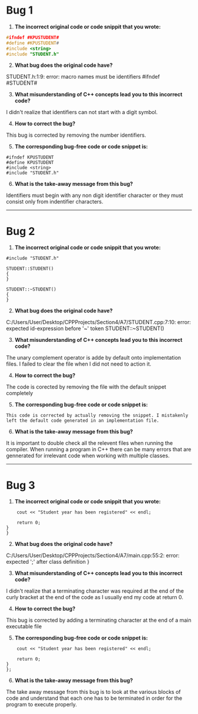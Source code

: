 # Bug 1

1. **The incorrect original code or code snippit that you wrote:**

``` cpp
#ifndef #KPUSTUDENT#
#define #KPUSTUDENT#
#include <string>
#include "STUDENT.h"
```

2. **What bug does the original code have?**

STUDENT.h:1:9: error: macro names must be identifiers
 #ifndef #STUDENT#

3. **What misunderstanding of C++ concepts lead you to this incorrect code?**

I didn't realize that identifiers can not start with a digit symbol. 

4. **How to correct the bug?**

This bug is corrected by removing the number identifiers.


5. **The corresponding bug-free code or code snippet is:**

```
#ifndef KPUSTUDENT
#define KPUSTUDENT
#include <string>
#include "STUDENT.h"
```

6. **What is the take-away message from this bug?**

Identifiers must begin with any non digit identifier character or they must consist only from indentifier characters.

---

# Bug 2

1. **The incorrect original code or code snippit that you wrote:**

```
#include "STUDENT.h"

STUDENT::STUDENT()
{
}

STUDENT::~STUDENT()
{
}
```

2. **What bug does the original code have?**

C:/Users/User/Desktop/CPPProjects/Section4/A7/STUDENT.cpp:7:10: error: expected id-expression before '~' token
 STUDENT::~STUDENT()

3. **What misunderstanding of C++ concepts lead you to this incorrect code?**

The unary complement operator is adde by default onto implementation files. I failed to clear the file when I did not need to action it.

4. **How to correct the bug?**

The code is corected by removing the file with the default snippet completely

5. **The corresponding bug-free code or code snippet is:**

```
This code is corrected by actually removing the snippet. I mistakenly left the default code generated in an implementation file.
```

6. **What is the take-away message from this bug?**

It is important to double check all the relevent files when running the compiler. When running a program in C++ there can be many errors that are gennerated for irrelevant code when working with multiple classes.

---

# Bug 3

1. **The incorrect original code or code snippit that you wrote:**

```
    cout << "Student year has been registered" << endl;
    
    return 0;
}
}
```

2. **What bug does the original code have?**

C:/Users/User/Desktop/CPPProjects/Section4/A7/main.cpp:55:2: error: expected ';' after class definition
 }

3. **What misunderstanding of C++ concepts lead you to this incorrect code?**

I didn't realize that a terminating character was required at the end of the curly bracket at the end of the code as I usually end my code at return 0.

4. **How to correct the bug?**

This bug is corrected by adding a terminating character at the end of a main executable file

5. **The corresponding bug-free code or code snippet is:**

```
    cout << "Student year has been registered" << endl;
    
    return 0;
}
};
```

6. **What is the take-away message from this bug?**

The take away message from this bug is to look at the various blocks of code and understand that each one has to be terminated in order for the program to execute properly.
